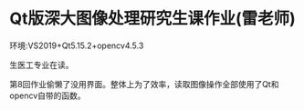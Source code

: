 # Qt版深大图像处理研究生课作业(雷老师)
环境:VS2019+Qt5.15.2+opencv4.5.3

生医工专业在读。

第8回作业偷懒了没用界面。整体上为了效率，读取图像操作全部使用了Qt和opencv自带的函数。


